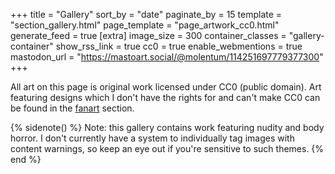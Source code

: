 +++
title = "Gallery"
sort_by = "date"
paginate_by = 15
template = "section_gallery.html"
page_template = "page_artwork_cc0.html"
generate_feed = true
[extra]
image_size = 300
container_classes = "gallery-container"
show_rss_link = true
cc0 = true
enable_webmentions = true
mastodon_url = "https://mastoart.social/@molentum/114251697779377300"
+++

All art on this page is original work licensed under CC0 (public domain).
Art featuring designs which I don't have the rights for
and can't make CC0 can be found in the [fanart](/gallery/fanart) section.

{% sidenote() %}
Note: this gallery contains work featuring nudity and body horror.
I don't currently have a system to individually tag images with content warnings,
so keep an eye out if you're sensitive to such themes.
{% end %}
